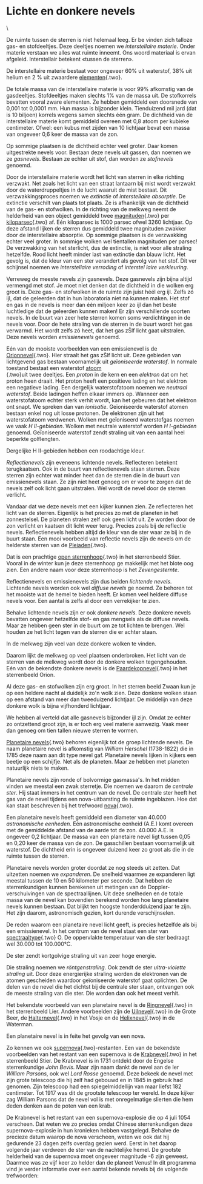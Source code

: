 # Lichte en donkere nevels

\

De ruimte tussen de sterren is niet helemaal leeg. Er be vinden zich
talloze gas- en stofdeeltjes. Deze deeltjes noemen we *interstellaire
materie*. Onder materie verstaan we alles wat ruimte inneemt. Ons woord
materiaal is ervan afgeleid. Interstellair betekent «tussen de sterren».

De interstellaire materie bestaat voor ongeveer 60% uit waterstof, 38%
uit helium en 2 % uit zwaardere [elementen](elemente.html){.two}.

De totale massa van de interstellaire materie is voor 99% afkomstig van
de gasdeeltjes. Stofdeeltjes maken slechts 1% van de massa uit. De
stofkorrels bevatten vooral zware elementen. Ze hebben gemiddeld een
doorsnede van 0,001 tot 0,0001 mm. Hun massa is bijzonder klein.
Tienduizend mil jard (dat is 10 biljoen) korrels wegens samen slechts
één gram. De dichtheid van de interstellaire materie komt gemiddeld
overeen met 0,8 atoom per kubieke centimeter. Ofwel: een kubus met
zijden van 10 lichtjaar bevat een massa van ongeveer 0,6 keer de massa
van de zon.

Op sommige plaatsen is de dichtheid echter veel groter. Daar komen
uitgestrekte nevels voor. Bestaan deze nevels uit gassen, dan noemen we
ze *gasnevels*. Bestaan ze echter uit stof, dan worden ze *stofnevels*
genoemd.

Door de interstellaire materie wordt het licht van sterren in elke
richting verzwakt. Net zoals het licht van een straat lantaarn bij mist
wordt verzwakt door de waterdruppeltjes in de lucht waaruit de mist
bestaat. Dit verzwakkingsproces noemen we *extinctie* of *interstellaire
absorptie*. De extinctie verschilt van plaats tot plaats. Ze is
afhankelijk van de dichtheid van de gas- en stofwolken. In de richting
van de melkweg neemt de helderheid van een object gemiddeld twee
[magnituden](magnitud.html){.two} per [kiloparsec](lichtjaa.html){.two}
af. Eén kiloparsec is 1000 parsec ofwel 3260 lichtjaar. Op deze afstand
lijken de sterren dus gemiddeld twee magnituden zwakker door de
interstellaire absorptie. Op sommige plaatsen is de verzwakking echter
veel groter. In sommige wolken wel tientallen magnituden per parsec! De
verzwakking van het sterlicht, dus de extinctie, is niet voor alle
straling hetzelfde. Rood licht heeft minder last van extinctie dan blauw
licht. Het gevolg is, dat de kleur van een ster verandert als gevolg van
het stof. Dit ver schijnsel noemen we *interstellaire verroding* of
*interstel laire verkleuring*.

Verreweg de meeste nevels zijn gasnevels. Deze gasnevels zijn bijna
altijd vermengd met stof. Je moet niet denken dat de dichtheid in die
wolken erg groot is. Deze gas- en stofwolken in de ruimte zijn juist
héél erg ijl. Zelfs zó ijl, dat de geleerden dat in hun laboratoria niet
na kunnen maken. Het stof en gas in de nevels is meer dan één miljoen
keer zo ijl dan het beste luchtledige dat de geleerden kunnen maken! Er
zijn verschillende soorten nevels. In de buurt van zeer hete sterren
komen soms verdichtingen in de nevels voor. Door de hete straling van de
sterren in de buurt wordt het gas verwarmd. Het wordt zelfs zó heet, dat
het gas zŠlf licht gaat uitstralen. Deze nevels worden *emissienevels*
genoemd.

Eén van de mooiste voorbeelden van een emissienevel is de
[Orionnevel](orionnevel.html){.two}. Hier straalt het gas zŠlf licht
uit. Deze gebieden van lichtgevend gas bestaan voornamelijk uit
*geïoniseerde waterstof*. In normale toestand bestaat een waterstof
[atoom\
](atomen.html){.two}uit twee deeltjes. Een *proton* in de kern en een
*elektron* dat om het proton heen draait. Het proton heeft een positieve
lading en het elektron een negatieve lading. Een dergelijk
waterstofatoom noemen we *neutraal waterstof*. Beide ladingen heffen
elkaar immers op. Wanneer een waterstofatoom echter sterk verhit wordt,
kan het gebeuren dat het elektron ont snapt. We spreken dan van
*ionisatie*. Geïoniseerde waterstof atomen bestaan enkel nog uit losse
protonen. De elektronen zijn uit het waterstofatoom verdwenen. Wolken
met geïoniseerd waterstofgas noemen we vaak *H II-gebieden*. Wolken met
neutrale waterstof worden *H I-gebieden* genoemd. Geïoniseerde waterstof
zendt straling uit van een aantal heel beperkte golflengten.

Dergelijke H II-gebieden hebben een roodachtige kleur.

*Reflectienevels* zijn eveneens lichtende nevels. Reflecteren betekent
terugkaatsen. Ook in de buurt van reflectienevels staan sterren. Deze
sterren zijn echter wat minder heet dan de sterren die in de buurt van
emissienevels staan. Ze zijn niet heet genoeg om er voor te zorgen dat
de nevels zelf ook licht gaan uitstralen. Wel wordt de nevel door de
sterren verlicht.

Vandaar dat we deze nevels met een kijker kunnen zien. Ze reflecteren
het licht van de sterren. Eigenlijk is het precies zo met de planeten in
het zonnestelsel. De planeten stralen zelf ook geen licht uit. Ze worden
door de zon verlicht en kaatsen dit licht weer terug. Precies zoals bij
de reflectie nevels. Reflectienevels hebben altijd de kleur van de ster
waar ze bij in de buurt staan. Een mooi voorbeeld van reflectie nevels
zijn de nevels om de helderste sterren van de
[Pleiaden](sterrenh.html){.two}.

Dat is een prachtige [open sterrenhoop](sterrenh.html){.two} in het
sterrenbeeld Stier. Vooral in de winter kun je deze sterrenhoop ge
makkelijk met het blote oog zien. Een andere naam voor deze sterrenhoop
is het *Zevengesternte*.

Reflectienevels en emissienevels zijn dus beiden *lichtende nevels*.
Lichtende nevels worden ook wel *diffuse nevels* ge noemd. Ze behoren
tot het mooiste wat de hemel te bieden heeft. Er komen veel heldere
diffuse nevels voor. Een aantal is zelfs al door een verrekijker te
zien.

Behalve lichtende nevels zijn er ook *donkere nevels*. Deze donkere
nevels bevatten ongeveer hetzelfde stof- en gas mengsels als de diffuse
nevels. Maar ze hebben geen ster in de buurt om ze tot lichten te
brengen. Wel houden ze het licht tegen van de sterren die er achter
staan.

In de melkweg zijn veel van deze donkere wolken te vinden.

Daarom lijkt de melkweg op veel plaatsen onderbroken. Het licht van de
sterren van de melkweg wordt door de donkere wolken tegengehouden. Eén
van de bekendste donkere nevels is de
[Paardekopnevel](paardekopnevel.html){.two} in het sterrenbeeld Orion.

Al deze gas- en stofwolken zijn erg groot. In het sterren beeld Zwaan
kun je op een heldere nacht al duidelijk zo\'n wolk zien. Deze donkere
wolken staan op een afstand van meer dan tweeduizend lichtjaar. De
middelijn van deze donkere wolk is bijna vijfhonderd lichtjaar.

We hebben al verteld dat alle gasnevels bijzonder ijl zijn. Omdat ze
echter zo ontzettend groot zijn, is er toch erg veel materie aanwezig.
Vaak meer dan genoeg om tien tallen nieuwe sterren te vormen.

[Planetaire nevels](planetaire_nevel.html){.two} behoren eigenlijk tot
de groep lichtende nevels. De naam planetaire nevel is afkomstig van
*William Herschel* (1738-1822) die in 1785 deze naam aan dit type nevel
gaf. Planetaire nevels lijken in kijkers een beetje op een schijfje. Net
als de planeten. Maar ze hebben met planeten natuurlijk niets te maken.

Planetaire nevels zijn ronde of bolvormige gasmassa\'s. In het midden
vinden we meestal een zwak sterretje. Die noemen we daarom de *centrale
ster*. Hij staat immers in het centrum van de nevel. De centrale ster
heeft het gas van de nevel tijdens een nova-uitbarsting de ruimte
ingeblazen. Hoe dat kan staat beschreven bij het trefwoord
[nova](nova.html){.two}.

Een planetaire nevels heeft gemiddeld een diameter van 40.000
*astronomische eenheden*. Eén astronomische eenheid (A.E.) komt overeen
met de gemiddelde afstand van de aarde tot de zon. 40.000 A.E. is
ongeveer 0,2 lichtjaar. De massa van een planetaire nevel ligt tussen
0,05 en 0,20 keer de massa van de zon. De gasschillen bestaan
voornamelijk uit waterstof. De dichtheid erin is ongeveer duizend keer
zo groot als die in de ruimte tussen de sterren.

Planetaire nevels worden groter doordat ze nog steeds uit zetten. Dat
uitzetten noemen we *expanderen*. De snelheid waarmee ze expanderen ligt
meestal tussen de 10 en 50 kilometer per seconde. Dat hebben de
sterrenkundigen kunnen berekenen uit metingen van de
Doppler-verschuivingen van de spectraallijnen. Uit deze snelheden en de
totale massa van de nevel kan bovendien berekend worden hoe lang
planetaire nevels kunnen bestaan. Dat blijkt ten hoogste honderdduizend
jaar te zijn. Het zijn daarom, astronomisch gezien, kort durende
verschijnselen.

De reden waarom een planetaire nevel licht geeft, is precies hetzelfde
als bij een emissienevel. In het centrum van de nevel staat een ster van
[spectraaltype](spectraa.html){.two} O. De oppervlakte temperatuur van
die ster bedraagt wel 30.000 tot 100.000°C.

De ster zendt kortgolvige straling uit van zeer hoge energie.

Die straling noemen we *röntgenstraling*. Ook zendt de ster
*ultra-violette straling* uit. Door deze energierijke straling worden de
elektronen van de atomen gescheiden waardoor geïoniseerde waterstof gaat
oplichten. De delen van de nevel die het dichtst bij de centrale ster
staan, ontvangen ook de meeste straling van die ster. Die worden dan ook
het meest verhit.

Het bekendste voorbeeld van een planetaire nevel is de
[Ringnevel](ringnevel.html){.two} in het sterrenbeeld Lier. Andere
voorbeelden zijn de [Uilnevel](uilnevel.html){.two} in de Grote Beer, de
[Halternevel](halterne.html){.two} in het Vosje en de
[Helixnevel](helixnev.html){.two} in de Waterman.

Een planetaire nevel is in feite het gevolg van een nova.

Zo kennen we ook [supernova](supernova.html){.two}-restanten. Een van de
bekendste voorbeelden van het restant van een supernova is de
[Krabnevel](krabnevel.html){.two} in het sterrenbeeld Stier. De
Krabnevel is in 1731 ontdekt door de Engelse sterrenkundige *John
Bevis*. Maar zijn naam dankt de nevel aan de Ier *William Parsons*, ook
wel *Lord Rosse* genoemd. Deze bekeek de nevel met zijn grote telescoop
die hij zelf had gebouwd en in 1845 in gebruik had genomen. Zijn
telescoop had een spiegelmiddellijn van maar liefst 182 centimeter. Tot
1917 was dit de grootste telescoop ter wereld. In deze kijker zag
William Parsons dat de nevel vol is met onregelmatige slierten die hem
deden denken aan de poten van een krab.

De Krabnevel is het restant van een supernova-explosie die op 4 juli
1054 verscheen. Dat weten we zo precies omdat Chinese sterrenkundigen
deze supernova-explosie in hun kronieken hebben vastgelegd. Behalve de
precieze datum waarop de nova verscheen, weten we ook dat hij gedurende
23 dagen zelfs overdag gezien werd. Eerst in het daarop volgende jaar
verdween de ster van de nachtelijke hemel. De grootste helderheid van de
supernova moet ongeveer magnitude -6 zijn geweest. Daarmee was ze vijf
keer zo helder dan de planeet Venus! In dit programma vind je verder
informatie over een aantal bekende nevels bij de volgende trefwoorden:
